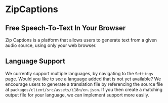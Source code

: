 # ZipCaptions

## Free Speech-To-Text In Your Browser
Zip Captions is a platform that allows users to generate text from a given audio source, using only your web browser.

## Language Support
We currently support multiple languages, by navigating to the `Settings` page. Would you like to see a language added that is not yet available?
We encourage users to generate a translation file by referencing the source file at `packages/client/src/assets/i18n/en.json`. If you then create 
a matching output file for your language, we can implement support more easily.